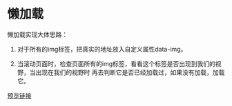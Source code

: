 # 懒加载
 
 懒加载实现大体思路：
 
 1. 对于所有的img标签，把真实的地址放入自定义属性data-img。
 
 2. 当滚动页面时，检查页面所有的img标签，看看这个标签是否出现到我们的视野，当出现在我们的视野时
        再去判断它是否已经加载过，如果没有加载，加载它。
       
[预览链接](https://zaishuiyixia.github.io/JavaScript/%E6%87%92%E5%8A%A0%E8%BD%BD/lazyrender.html)
